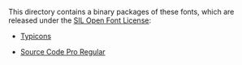 This directory contains a binary packages of these fonts, which are released under the [SIL Open Font License](http://scripts.sil.org/cms/scripts/page.php?item_id=OFL_web):

- [Typicons](https://github.com/stephenhutchings/typicons.font)

- [Source Code Pro Regular](http://store1.adobe.com/cfusion/store/html/index.cfm?store=OLS-US&event=displayFont&code=SOUC10005050)
